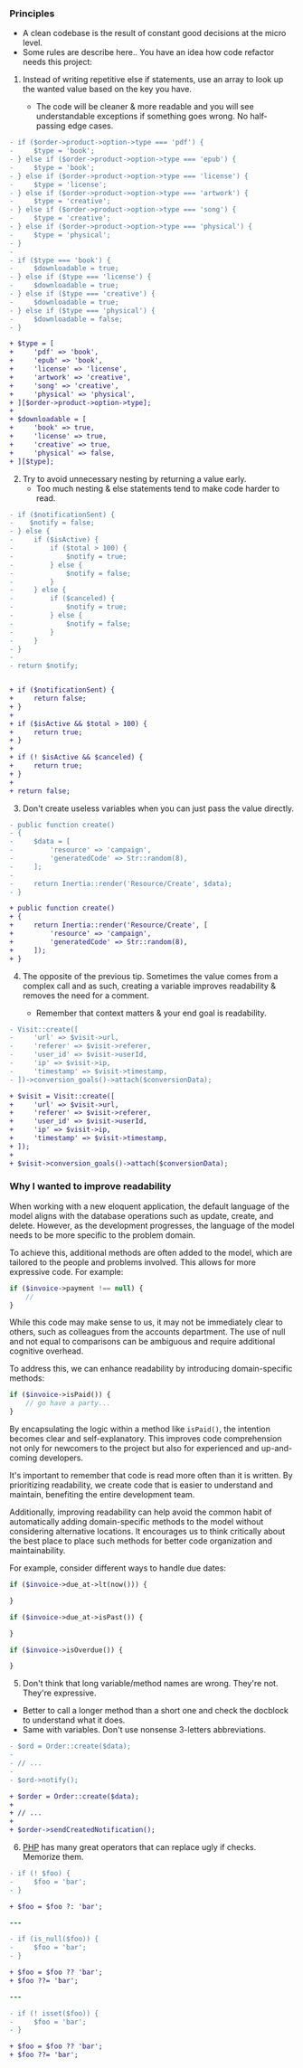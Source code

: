 ### Principles
- A clean codebase is the result of constant good decisions at the micro level.
- Some rules are describe here.. You have an idea how code refactor needs this project:



1. Instead of writing repetitive else if statements, use an array to look up the wanted value based on the key you have.

    - The code will be cleaner & more readable and you will see understandable exceptions if something goes wrong. No half-passing edge cases.

```diff
- if ($order->product->option->type === 'pdf') {
-     $type = 'book';
- } else if ($order->product->option->type === 'epub') {
-     $type = 'book';
- } else if ($order->product->option->type === 'license') {
-     $type = 'license';
- } else if ($order->product->option->type === 'artwork') {
-     $type = 'creative';
- } else if ($order->product->option->type === 'song') {
-     $type = 'creative';
- } else if ($order->product->option->type === 'physical') {
-     $type = 'physical';
- }
-
- if ($type === 'book') {
-     $downloadable = true;
- } else if ($type === 'license') {
-     $downloadable = true;
- } else if ($type === 'creative') {
-     $downloadable = true;
- } else if ($type === 'physical') {
-     $downloadable = false;
- }

+ $type = [
+     'pdf' => 'book',
+     'epub' => 'book',
+     'license' => 'license',
+     'artwork' => 'creative',
+     'song' => 'creative',
+     'physical' => 'physical',
+ ][$order->product->option->type];
+
+ $downloadable = [
+     'book' => true,
+     'license' => true,
+     'creative' => true,
+     'physical' => false,
+ ][$type];
```

2. Try to avoid unnecessary nesting by returning a value early.
    - Too much nesting & else statements tend to make code harder to read.

```diff
- if ($notificationSent) {
-    $notify = false;
- } else {
-     if ($isActive) {
-         if ($total > 100) {
-             $notify = true;
-         } else {
-             $notify = false;
-         }
-     } else {
-         if ($canceled) {
-             $notify = true;
-         } else {
-             $notify = false;
-         }
-     }
- }
-
- return $notify;


+ if ($notificationSent) {
+     return false;
+ }
+
+ if ($isActive && $total > 100) {
+     return true;
+ }
+
+ if (! $isActive && $canceled) {
+     return true;
+ }
+
+ return false;
```

3. Don't create useless variables when you can just pass the value directly.

```diff
- public function create()
- {
-     $data = [
-         'resource' => 'campaign',
-         'generatedCode' => Str::random(8),
-     ];
-
-     return Inertia::render('Resource/Create', $data);
- }

+ public function create()
+ {
+     return Inertia::render('Resource/Create', [
+         'resource' => 'campaign',
+         'generatedCode' => Str::random(8),
+     ]);
+ }
```

4. The opposite of the previous tip. Sometimes the value comes from a complex call and as such, creating a variable improves readability & removes the need for a comment.

    - Remember that context matters & your end goal is readability.

```diff
- Visit::create([
-     'url' => $visit->url,
-     'referer' => $visit->referer,
-     'user_id' => $visit->userId,
-     'ip' => $visit->ip,
-     'timestamp' => $visit->timestamp,
- ])->conversion_goals()->attach($conversionData);

+ $visit = Visit::create([
+     'url' => $visit->url,
+     'referer' => $visit->referer,
+     'user_id' => $visit->userId,
+     'ip' => $visit->ip,
+     'timestamp' => $visit->timestamp,
+ ]);
+
+ $visit->conversion_goals()->attach($conversionData);
```

### Why I wanted to improve readability
When working with a new eloquent application, the default language of the model aligns with the database operations such as update, create, and delete. However, as the development progresses, the language of the model needs to be more specific to the problem domain.

To achieve this, additional methods are often added to the model, which are tailored to the people and problems involved. This allows for more expressive code. For example:

```php
if ($invoice->payment !== null) {
    //
}
```

While this code may make sense to us, it may not be immediately clear to others, such as colleagues from the accounts department. The use of null and not equal to comparisons can be ambiguous and require additional cognitive overhead.

To address this, we can enhance readability by introducing domain-specific methods:

```php
if ($invoice->isPaid()) {
    // go have a party...
}
```

By encapsulating the logic within a method like `isPaid()`, the intention becomes clear and self-explanatory. This improves code comprehension not only for newcomers to the project but also for experienced and up-and-coming developers.

It's important to remember that code is read more often than it is written. By prioritizing readability, we create code that is easier to understand and maintain, benefiting the entire development team.

Additionally, improving readability can help avoid the common habit of automatically adding domain-specific methods to the model without considering alternative locations. It encourages us to think critically about the best place to place such methods for better code organization and maintainability.

For example, consider different ways to handle due dates:

```php
if ($invoice->due_at->lt(now())) {

}

if ($invoice->due_at->isPast()) {

}

if ($invoice->isOverdue()) {

}
```

5. Don't think that long variable/method names are wrong. They're not. They're expressive.
- Better to call a longer method than a short one and check the docblock to understand what it does.
- Same with variables. Don't use nonsense 3-letters abbreviations.

```diff
- $ord = Order::create($data);
-
- // ...
-
- $ord->notify();

+ $order = Order::create($data);
+
+ // ...
+
+ $order->sendCreatedNotification();
```

6. [PHP](./composer.json/#L8C9-L8C23) has many great operators that can replace ugly if checks. Memorize them.

```diff
- if (! $foo) {
-     $foo = 'bar';
- }

+ $foo = $foo ?: 'bar';

---

- if (is_null($foo)) {
-     $foo = 'bar';
- }

+ $foo = $foo ?? 'bar';
+ $foo ??= 'bar';

---

- if (! isset($foo)) {
-     $foo = 'bar';
- }

+ $foo = $foo ?? 'bar';
+ $foo ??= 'bar';
```

